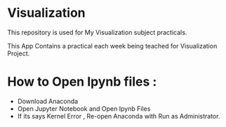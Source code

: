 # Visualization

This repository is used for My Visualization subject practicals.

This App Contains a practical each week being teached for Visualization Project.

# How to Open Ipynb files :
- Download Anaconda
- Open Jupyter Notebook and Open Ipynb Files
- If its says Kernel Error , Re-open Anaconda with Run as Administrator.
